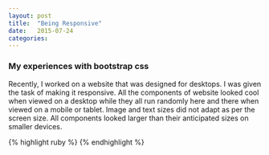 ```yaml
---
layout: post
title:  "Being Responsive"
date:   2015-07-24
categories:
---
```

<body>
<h3>My experiences with bootstrap css</h3>
<p>
Recently, I worked on a website that was designed for desktops. I was
given the task of making it responsive. All the components of website
looked cool when viewed on a desktop while they all run randomly here
and there when viewed on a mobile or tablet. Image and text sizes did
not adapt as per the screen size. All components looked larger than
their anticipated sizes on smaller devices. 
</p>
<p>
</p>
{% highlight ruby %}
{% endhighlight  %}
</body>
